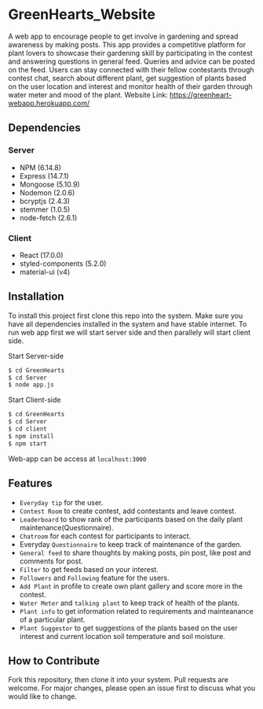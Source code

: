 # GreenHearts_Website
A web app to encourage people to get involve in gardening and spread awareness by making posts. This app provides a competitive platform for plant lovers to showcase their gardening skill by 
participating in the contest and answering questions in general feed. Queries and advice can be posted on the feed. Users can stay connected with their fellow contestants 
through contest chat, search about different plant, get suggestion of plants based on the user location and interest and monitor health of their garden through water meter and mood of the plant. Website Link: https://greenheart-webapp.herokuapp.com/

## Dependencies
### Server
- NPM (6.14.8)
- Express (14.7.1)
- Mongoose (5.10.9)
- Nodemon (2.0.6)
- bcryptjs (2.4.3)
- stemmer (1.0.5)
- node-fetch (2.6.1)

### Client
- React (17.0.0)
- styled-components (5.2.0)
- material-ui (v4)


## Installation
To install this project first clone this repo into the system. Make sure you have all dependencies installed in the system and have stable internet. To run web app first we will start server side and then parallely will start client side.


Start Server-side
```sh
$ cd GreenHearts
$ cd Server
$ node app.js
```

Start Client-side
```sh
$ cd GreenHearts
$ cd Server
$ cd client
$ npm install
$ npm start
```
Web-app can be access at ```localhost:3000```

## Features
- ``Everyday tip`` for the user.
- ``Contest Room`` to create contest, add contestants and leave contest.
- ``Leaderboard`` to show rank of the participants based on the daily plant maintenance(Questionnaire).
- ``Chatroom`` for each contest for participants to interact.
- Everyday ``Questionnaire`` to keep track of maintenance of the garden.
- ``General feed`` to share thoughts by making posts, pin post, like post and comments for post.
- ``Filter`` to get feeds based on your interest.
- ``Followers`` and ``Following`` feature for the users.
- ``Add Plant`` in profile to create own plant gallery and score more in the contest.
- ``Water Meter`` and ``talking plant`` to keep track of health of the plants.
- ``Plant info`` to get information related to requirements and mainteanance of a particular plant.
- ``Plant Suggestor`` to get suggestions of the plants based on the user interest and current location soil temperature and soil moisture.

## How to Contribute
Fork this repository, then clone it into your system.
Pull requests are welcome. For major changes, please open an issue first to discuss what you would like to change.



